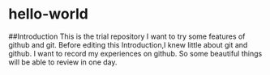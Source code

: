 # hello-world
##Introduction
  This is the trial repository I want to try some features of github and git. Before editing this Introduction,I knew little about git and github. I want to record my experiences on github. So some beautiful things will be able to review in one day.

